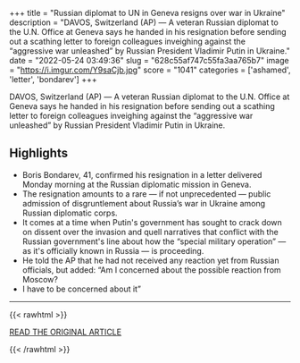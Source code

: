 +++
title = "Russian diplomat to UN in Geneva resigns over war in Ukraine"
description = "DAVOS, Switzerland (AP) — A veteran Russian diplomat to the U.N. Office at Geneva says he handed in his resignation before sending out a scathing letter to foreign colleagues inveighing against the “aggressive war unleashed” by Russian President Vladimir Putin in Ukraine."
date = "2022-05-24 03:49:36"
slug = "628c55af747c55fa3aa765b7"
image = "https://i.imgur.com/Y9saCjb.jpg"
score = "1041"
categories = ['ashamed', 'letter', 'bondarev']
+++

DAVOS, Switzerland (AP) — A veteran Russian diplomat to the U.N. Office at Geneva says he handed in his resignation before sending out a scathing letter to foreign colleagues inveighing against the “aggressive war unleashed” by Russian President Vladimir Putin in Ukraine.

## Highlights

- Boris Bondarev, 41, confirmed his resignation in a letter delivered Monday morning at the Russian diplomatic mission in Geneva.
- The resignation amounts to a rare — if not unprecedented — public admission of disgruntlement about Russia’s war in Ukraine among Russian diplomatic corps.
- It comes at a time when Putin's government has sought to crack down on dissent over the invasion and quell narratives that conflict with the Russian government's line about how the “special military operation” — as it's officially known in Russia — is proceeding.
- He told the AP that he had not received any reaction yet from Russian officials, but added: “Am I concerned about the possible reaction from Moscow?
- I have to be concerned about it”

---

{{< rawhtml >}}
  <p class="article-category">
    <a target="_blank" href="https://apnews.com/article/russia-ukraine-putin-switzerland-government-and-politics-2019b1448217f57e68d2b18b6727bf99">READ THE ORIGINAL ARTICLE</a>
  </p>
{{< /rawhtml >}}
